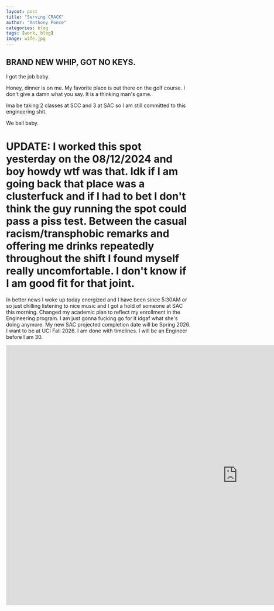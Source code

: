```yaml
---
layout: post
title: "Serving CRACK"
author: "Anthony Ponce"
categories: blog
tags: [work, blog]
image: wife.jpg
---
```


## BRAND NEW WHIP, GOT NO KEYS.

I got the job baby. 

Honey, dinner is on me. My favorite place is out there on the golf course. I don't give a damn what you say. It is a thinking man's game. 

Ima be taking 2 classes at SCC and 3 at SAC so I am still committed to this engineering shit. 

We ball baby.



# UPDATE: I worked this spot yesterday on the 08/12/2024 and boy howdy wtf was that. Idk if I am going back that place was a clusterfuck and if I had to bet I don't think the guy running the spot could pass a piss test. Between the casual racism/transphobic remarks and offering me drinks repeatedly throughout the shift I found myself really uncomfortable. I don't know if I am good fit for that joint. 

In better news I woke up today energized and I have been since 5:30AM or so just chilling listening to nice music and I got a hold of someone at SAC this morning. Changed my academic plan to reflect my enrollment in the Engineering program. I am just gonna fucking go for it idgaf what she's doing anymore. My new SAC projected completion date will be Spring 2026. I want to be at UCI Fall 2026. I am done with timelines. I will be an Engineer before I am 30. 

<iframe width="1264" height="711" src="https://www.youtube.com/embed/rdKbeNg-FBE" title="PS3 era Gran Turismo Menu Music Mixtape" frameborder="0" allow="accelerometer; autoplay; clipboard-write; encrypted-media; gyroscope; picture-in-picture; web-share" referrerpolicy="strict-origin-when-cross-origin" allowfullscreen></iframe>

